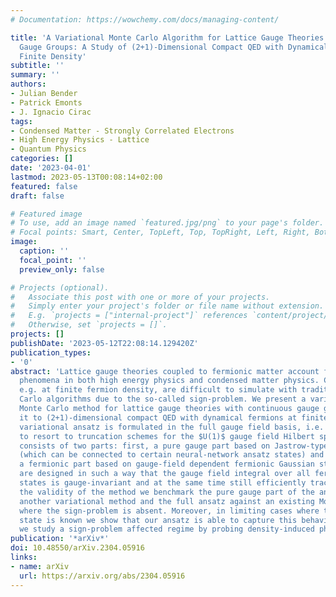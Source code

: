 ```yaml
---
# Documentation: https://wowchemy.com/docs/managing-content/

title: 'A Variational Monte Carlo Algorithm for Lattice Gauge Theories with Continuous
  Gauge Groups: A Study of (2+1)-Dimensional Compact QED with Dynamical Fermions at
  Finite Density'
subtitle: ''
summary: ''
authors:
- Julian Bender
- Patrick Emonts
- J. Ignacio Cirac
tags:
- Condensed Matter - Strongly Correlated Electrons
- High Energy Physics - Lattice
- Quantum Physics
categories: []
date: '2023-04-01'
lastmod: 2023-05-13T00:08:14+02:00
featured: false
draft: false

# Featured image
# To use, add an image named `featured.jpg/png` to your page's folder.
# Focal points: Smart, Center, TopLeft, Top, TopRight, Left, Right, BottomLeft, Bottom, BottomRight.
image:
  caption: ''
  focal_point: ''
  preview_only: false

# Projects (optional).
#   Associate this post with one or more of your projects.
#   Simply enter your project's folder or file name without extension.
#   E.g. `projects = ["internal-project"]` references `content/project/deep-learning/index.md`.
#   Otherwise, set `projects = []`.
projects: []
publishDate: '2023-05-12T22:08:14.129420Z'
publication_types:
- '0'
abstract: 'Lattice gauge theories coupled to fermionic matter account for many interesting
  phenomena in both high energy physics and condensed matter physics. Certain regimes,
  e.g. at finite fermion density, are difficult to simulate with traditional Monte
  Carlo algorithms due to the so-called sign-problem. We present a variational, sign-problem-free
  Monte Carlo method for lattice gauge theories with continuous gauge groups and apply
  it to (2+1)-dimensional compact QED with dynamical fermions at finite density. The
  variational ansatz is formulated in the full gauge field basis, i.e. without having
  to resort to truncation schemes for the $U(1)$ gauge field Hilbert space. The ansatz
  consists of two parts: first, a pure gauge part based on Jastrow-type ansatz states
  (which can be connected to certain neural-network ansatz states) and secondly, on
  a fermionic part based on gauge-field dependent fermionic Gaussian states. These
  are designed in such a way that the gauge field integral over all fermionic Gaussian
  states is gauge-invariant and at the same time still efficiently tractable. To ensure
  the validity of the method we benchmark the pure gauge part of the ansatz against
  another variational method and the full ansatz against an existing Monte Carlo simulation
  where the sign-problem is absent. Moreover, in limiting cases where the exact ground
  state is known we show that our ansatz is able to capture this behavior. Finally,
  we study a sign-problem affected regime by probing density-induced phase transitions.'
publication: '*arXiv*'
doi: 10.48550/arXiv.2304.05916
links:
- name: arXiv
  url: https://arxiv.org/abs/2304.05916
---
```

